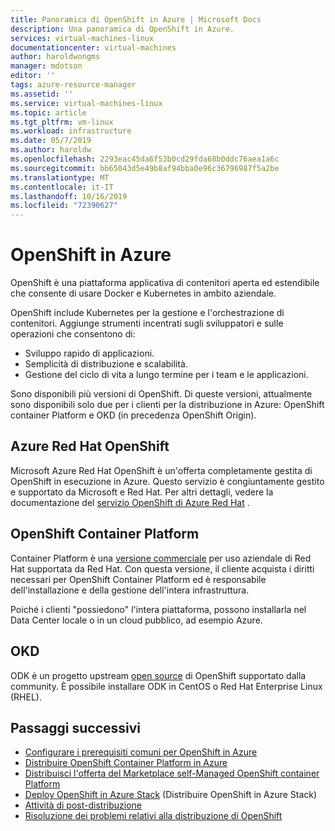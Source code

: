 ```yaml
---
title: Panoramica di OpenShift in Azure | Microsoft Docs
description: Una panoramica di OpenShift in Azure.
services: virtual-machines-linux
documentationcenter: virtual-machines
author: haroldwongms
manager: mdotson
editor: ''
tags: azure-resource-manager
ms.assetid: ''
ms.service: virtual-machines-linux
ms.topic: article
ms.tgt_pltfrm: vm-linux
ms.workload: infrastructure
ms.date: 05/7/2019
ms.author: haroldw
ms.openlocfilehash: 2293eac45da6f53b0cd29fda68b0ddc76aea1a6c
ms.sourcegitcommit: bb65043d5e49b8af94bba0e96c36796987f5a2be
ms.translationtype: MT
ms.contentlocale: it-IT
ms.lasthandoff: 10/16/2019
ms.locfileid: "72390627"
---
```

# <a name="openshift-in-azure"></a>OpenShift in Azure

OpenShift è una piattaforma applicativa di contenitori aperta ed estendibile che consente di usare Docker e Kubernetes in ambito aziendale.  

OpenShift include Kubernetes per la gestione e l'orchestrazione di contenitori. Aggiunge strumenti incentrati sugli sviluppatori e sulle operazioni che consentono di:

- Sviluppo rapido di applicazioni.
- Semplicità di distribuzione e scalabilità.
- Gestione del ciclo di vita a lungo termine per i team e le applicazioni.

Sono disponibili più versioni di OpenShift.  Di queste versioni, attualmente sono disponibili solo due per i clienti per la distribuzione in Azure: OpenShift container Platform e OKD (in precedenza OpenShift Origin).

## <a name="azure-red-hat-openshift"></a>Azure Red Hat OpenShift

Microsoft Azure Red Hat OpenShift è un'offerta completamente gestita di OpenShift in esecuzione in Azure. Questo servizio è congiuntamente gestito e supportato da Microsoft e Red Hat. Per altri dettagli, vedere la documentazione del [servizio OpenShift di Azure Red Hat](https://docs.microsoft.com/azure/openshift/) .

## <a name="openshift-container-platform"></a>OpenShift Container Platform

Container Platform è una [versione commerciale](https://www.openshift.com) per uso aziendale di Red Hat supportata da Red Hat. Con questa versione, il cliente acquista i diritti necessari per OpenShift Container Platform ed è responsabile dell'installazione e della gestione dell'intera infrastruttura.

Poiché i clienti "possiedono" l'intera piattaforma, possono installarla nel Data Center locale o in un cloud pubblico, ad esempio Azure.

## <a name="okd"></a>OKD

ODK è un progetto upstream [open source](https://www.okd.io/) di OpenShift supportato dalla community. È possibile installare ODK in CentOS o Red Hat Enterprise Linux (RHEL).

## <a name="next-steps"></a>Passaggi successivi

- [Configurare i prerequisiti comuni per OpenShift in Azure](./openshift-container-platform-3x-prerequisites.md)
- [Distribuire OpenShift Container Platform in Azure](./openshift-container-platform-3x.md)
- [Distribuisci l'offerta del Marketplace self-Managed OpenShift container Platform](./openshift-container-platform-3x-marketplace-self-managed.md)
- [Deploy OpenShift in Azure Stack](./openshift-azure-stack.md) (Distribuire OpenShift in Azure Stack)
- [Attività di post-distribuzione](./openshift-container-platform-3x-post-deployment.md)
- [Risoluzione dei problemi relativi alla distribuzione di OpenShift](./openshift-container-platform-3x-troubleshooting.md)
